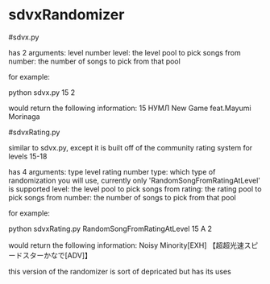 # sdvxRandomizer

#sdvx.py

has 2 arguments: level number
level: the level pool to pick songs from
number: the number of songs to pick from that pool

for example:

python sdvx.py 15 2 

would return the following information:
15
НУМЛ
New Game feat.Mayumi Morinaga

#sdvxRating.py

similar to sdvx.py, except it is built off of the community rating system for levels 15-18

has 4 arguments: type level rating number
type: which type of randomization you will use, currently only 'RandomSongFromRatingAtLevel' is supported
level: the level pool to pick songs from
rating: the rating pool to pick songs from
number: the number of songs to pick from that pool

for example:

python sdvxRating.py RandomSongFromRatingAtLevel 15 A 2

would return the following information:
Noisy Minority[EXH]
【超超光速スピードスターかなで[ADV]】

this version of the randomizer is sort of depricated but has its uses
